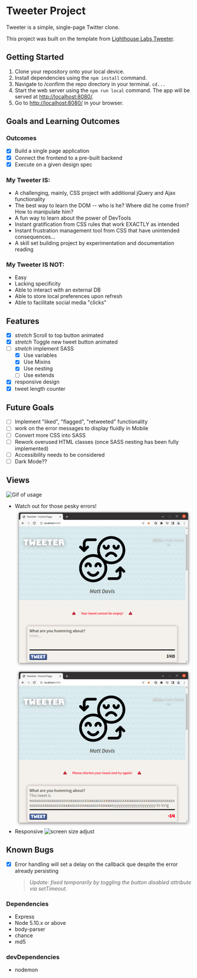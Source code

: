 # Tweeter Project

Tweeter is a simple, single-page Twitter clone.

This project was built on the template from [Lighthouse Labs Tweeter](https://github.com/lighthouse-labs/tweeter).

## Getting Started

1. Clone your repository onto your local device.
2. Install dependencies using the `npm install` command.
3. Navigate to /confirm the repo directory in your terminal. ```cd...```
4. Start the web server using the `npm run local` command. The app will be served at <http://localhost:8080/>.
5. Go to <http://localhost:8080/> in your browser.

## Goals and Learning Outcomes

### Outcomes
- [x] Build a single page application
- [x] Connect the frontend to a pre-built backend
- [x] Execute on a given design spec

### My Tweeter IS:
- A challenging, mainly, CSS project with additional jQuery and Ajax functionality  
- The best way to learn the DOM -- who is he? Where did he come from? How to manipulate him? 
- A fun way to learn about the power of DevTools
- Instant gratification from CSS rules that work EXACTLY as intended 
- Instant frustration management tool from CSS that have unintended consequences... 
- A skill set building project by experimentation and documentation reading

### My Tweeter IS NOT:
- Easy
- Lacking specificity
- Able to interact with an external DB
- Able to store local preferences upon refresh
- Able to facilitate social media "clicks"

## Features
- [x] *stretch* Scroll to top button animated
- [x] *stretch* Toggle new tweet button animated
- [ ] *stretch* implement SASS
  - [x] Use variables
  - [x] Use Mixins
  - [x] Use nesting
  - [ ] Use extends 
- [x] responsive design
- [x] tweet length counter

## Future Goals
- [ ] Implement "liked", "flagged", "retweeted" functionality
- [ ] work on the error messages to display fluidly in Mobile
- [ ] Convert more CSS into SASS
- [ ] Rework overused HTML classes (once SASS nesting has been fully implemented)
- [ ] Accessibility needs to be considered
- [ ] Dark Mode??

## Views

![Gif of usage](https://github.com/TeddyGavi/tweeter/blob/master/public/readme-imgs/tweeter.gif)
- Watch out for those pesky errors!
![Errors](https://github.com/TeddyGavi/tweeter/blob/master/public/readme-imgs/error.png)
![Errors](https://github.com/TeddyGavi/tweeter/blob/master/public/readme-imgs/error1.png)
- Responsive
![screen size adjust](https://github.com/TeddyGavi/tweeter/blob/master/public/readme-imgs/tweeter-responsive.gif)

## Known Bugs
- [x] Error handling will set a delay on the callback que despite the error already persisting
  > _Update: fixed temporarily by toggling the button disabled attribute via setTimeout._

### Dependencies

- Express
- Node 5.10.x or above
- body-parser
- chance
- md5

### devDependencies 
- nodemon